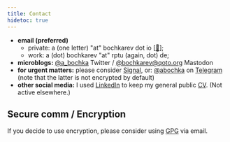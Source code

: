 ```yaml
---
title: Contact
hidetoc: true
---
```

- **email (preferred)**
  + private: a (one letter) "at" bochkarev dot io [[🔑](/abochkarev-pubkey.asc)];
  + work: a (dot) bochkarev "at" rptu (again, dot) de;
- **microblogs:** [@a_bochka](https://twitter.com/a_bochka) Twitter / [@bochkarev@qoto.org](https://qoto.org/@bochkarev) Mastodon
- **for urgent matters:** please consider [Signal](https://signal.org/), or: [@abochka](https://t.me/abochka) on
    [Telegram](https://telegram.org/faq#q-how-is-telegram-different-from-whatsapp) (note that the latter is not encrypted by default)
- **other social media:** I used [LinkedIn](https://www.linkedin.com/in/aabochkaryov) to keep my general public [CV](/bochkarev_cv.pdf). (Not active elsewhere.)

## Secure comm / Encryption
If you decide to use encryption, please consider using [GPG](https://gnupg.org/) via email.

<!-- ## Notes on software -->
<!-- <a name="xmpp"><b>XMPP:</b></a> That's pretty old and "unpopular" technology these days (well, apart from being integral part of some hugely popular commercial IMs). You'll need a client, such as [Gajim](https://gajim.org/) for Linux/Windows, or [Adium](https://adium.im/) for Mac (more [details](https://xmpp.org/software/clients.html)). I am very open to alternative suggestions, but this thing supports inline LaTeX and end-to-end encryption with _my_ key. To make the `xmpp://` link clickable in Firefox, see [this](https://wiki.xmpp.org/web/XMPP_URIs). -->

<!-- <\!-- <a name="GPG"><b>GPG (🔑):</b></a> the thing is not exactly user friendly. See, e.g., [this](https://futureboy.us/pgp.html) blogpost for more details on "how and why to use **G**NU **P**rivacy **G**uard". Also, there is a hardcore technical [manual](https://www.gnupg.org/gph/en/manual.html). -\-> -->
